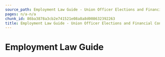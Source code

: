 ```yaml
---
source_path: Employment Law Guide - Union Officer Elections and Financial Controls.md
pages: n/a-n/a
chunk_id: 86ba3878a3cb2e741521e08a8a8d008632392263
title: Employment Law Guide - Union Officer Elections and Financial Controls
---
```

# Employment Law Guide
